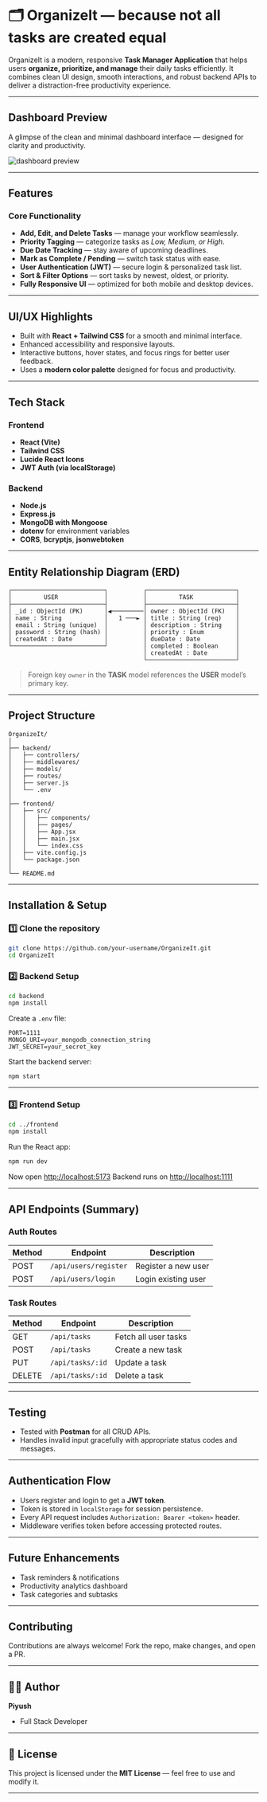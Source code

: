 # 🗂️ OrganizeIt — because not all tasks are created equal

OrganizeIt is a modern, responsive **Task Manager Application** that helps users **organize, prioritize, and manage** their daily tasks efficiently.
It combines clean UI design, smooth interactions, and robust backend APIs to deliver a distraction-free productivity experience.

---
##  Dashboard Preview

A glimpse of the clean and minimal dashboard interface — designed for clarity and productivity.

<img src="https://github.com/DigitalTrailblazer/OrganizeIt-/blob/main/frontend/src/assets/dashboard.png" alt="dashboard preview"/>

---

##  Features

###  Core Functionality

*  **Add, Edit, and Delete Tasks** — manage your workflow seamlessly.
*  **Priority Tagging** — categorize tasks as *Low, Medium, or High*.
*  **Due Date Tracking** — stay aware of upcoming deadlines.
*  **Mark as Complete / Pending** — switch task status with ease.
*  **User Authentication (JWT)** — secure login & personalized task list.
*  **Sort & Filter Options** — sort tasks by newest, oldest, or priority.
*  **Fully Responsive UI** — optimized for both mobile and desktop devices.

---

##  UI/UX Highlights

* Built with **React + Tailwind CSS** for a smooth and minimal interface.
* Enhanced accessibility and responsive layouts.
* Interactive buttons, hover states, and focus rings for better user feedback.
* Uses a **modern color palette** designed for focus and productivity.

---

##  Tech Stack

###  Frontend

* **React (Vite)**
* **Tailwind CSS**
* **Lucide React Icons**
* **JWT Auth (via localStorage)**

###  Backend

* **Node.js**
* **Express.js**
* **MongoDB with Mongoose**
* **dotenv** for environment variables
* **CORS**, **bcryptjs**, **jsonwebtoken**

---

##  Entity Relationship Diagram (ERD)

```
┌──────────────────────────┐          ┌─────────────────────────┐
│         USER             │          │         TASK            │
├──────────────────────────┤          ├─────────────────────────┤
│ _id : ObjectId (PK)      │◀─────────│ owner : ObjectId (FK)   │
│ name : String            │   1 ───► │ title : String (req)    │
│ email : String (unique)  │          │ description : String    │
│ password : String (hash) │          │ priority : Enum         │
│ createdAt : Date         │          │ dueDate : Date          │
└──────────────────────────┘          │ completed : Boolean     │
                                      │ createdAt : Date        │
                                      └─────────────────────────┘
```

> Foreign key `owner` in the **TASK** model references the **USER** model’s primary key.

---

##  Project Structure

```
OrganizeIt/
│
├── backend/
│   ├── controllers/
│   ├── middlewares/
│   ├── models/
│   ├── routes/
│   ├── server.js
│   └── .env
│
├── frontend/
│   ├── src/
│   │   ├── components/
│   │   ├── pages/
│   │   ├── App.jsx
│   │   ├── main.jsx
│   │   └── index.css
│   ├── vite.config.js
│   └── package.json
│
└── README.md
```

---

##  Installation & Setup

### 1️⃣ Clone the repository

```bash
git clone https://github.com/your-username/OrganizeIt.git
cd OrganizeIt
```

### 2️⃣ Backend Setup

```bash
cd backend
npm install
```

Create a `.env` file:

```
PORT=1111
MONGO_URI=your_mongodb_connection_string
JWT_SECRET=your_secret_key
```

Start the backend server:

```bash
npm start
```

---

### 3️⃣ Frontend Setup

```bash
cd ../frontend
npm install
```

Run the React app:

```bash
npm run dev
```

Now open [http://localhost:5173](http://localhost:5173)
Backend runs on [http://localhost:1111](http://localhost:1111)

---

##  API Endpoints (Summary)

### **Auth Routes**

| Method | Endpoint              | Description         |
| ------ | --------------------- | ------------------- |
| POST   | `/api/users/register` | Register a new user |
| POST   | `/api/users/login`    | Login existing user |

### **Task Routes**

| Method | Endpoint         | Description          |
| ------ | ---------------- | -------------------- |
| GET    | `/api/tasks`     | Fetch all user tasks |
| POST   | `/api/tasks`     | Create a new task    |
| PUT    | `/api/tasks/:id` | Update a task        |
| DELETE | `/api/tasks/:id` | Delete a task        |

---

##  Testing

* Tested with **Postman** for all CRUD APIs.
* Handles invalid input gracefully with appropriate status codes and messages.

---

##  Authentication Flow

* Users register and login to get a **JWT token**.
* Token is stored in `localStorage` for session persistence.
* Every API request includes `Authorization: Bearer <token>` header.
* Middleware verifies token before accessing protected routes.

---

##  Future Enhancements

*  Task reminders & notifications
*  Productivity analytics dashboard
*  Task categories and subtasks

---

##  Contributing

Contributions are always welcome!
Fork the repo, make changes, and open a PR.

---

## 🧑‍💻 Author

**Piyush**
- Full Stack Developer

---

## 🪪 License

This project is licensed under the **MIT License** — feel free to use and modify it.

---
